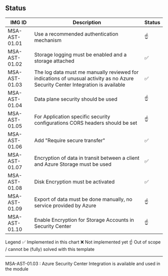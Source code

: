 ## Status
| IMG ID        | Description                                                                                                                     | Status |
|---------------|---------------------------------------------------------------------------------------------------------------------------------|--------|
| MSA-AST-01.01 | Use a recommended authentication mechanism                                                                                      | ☝      |
| MSA-AST-01.02 | Storage logging must be enabled and a storage attached                                                                          | ✅      |
| MSA-AST-01.03 | The log data must me manually reviewed for indications of unusual activity as no Azure Security Center Integration is available | ✅      |
| MSA-AST-01.04 | Data plane security should be used                                                                                              | ☝      |
| MSA-AST-01.05 | For Application specific security configurations CORS headers should be set                                                     | ☝      |
| MSA-AST-01.06 | Add "Require secure transfer"                                                                                                   | ✅      |
| MSA-AST-01.07 | Encryption of data in transit between a client and Azure Storage must be used                                                   | ✅      |
| MSA-AST-01.08 | Disk Encryption must be activated                                                                                               | ✅      |
| MSA-AST-01.09 | Export of data must be done manually, no service provided by Azure                                                              | ☝      |
| MSA-AST-01.10 | Enable Encryption for Storage Accounts in Security Center                                                                       | ☝      |

Legend 
✅ Implemented in this chart
❌ Not implemented yet
☝ Out of scope / cannot be (fully) solved with this template

----------
 MSA-AST-01.03 : Azure Security Center Integration is available and used in the module

